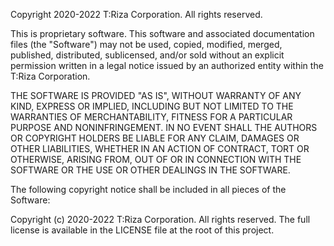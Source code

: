 Copyright 2020-2022 T:Riza Corporation. All rights reserved.

This is proprietary software. This software and associated documentation
files (the "Software") may not be used, copied, modified, merged, published,
distributed, sublicensed, and/or sold without an explicit permission written
in a legal notice issued by an authorized entity within the T:Riza Corporation.

THE SOFTWARE IS PROVIDED "AS IS", WITHOUT WARRANTY OF ANY KIND, EXPRESS
OR IMPLIED, INCLUDING BUT NOT LIMITED TO THE WARRANTIES OF MERCHANTABILITY,
FITNESS FOR A PARTICULAR PURPOSE AND NONINFRINGEMENT. IN NO EVENT SHALL THE
AUTHORS OR COPYRIGHT HOLDERS BE LIABLE FOR ANY CLAIM, DAMAGES OR OTHER
LIABILITIES, WHETHER IN AN ACTION OF CONTRACT, TORT OR OTHERWISE, ARISING FROM,
OUT OF OR IN CONNECTION WITH THE SOFTWARE OR THE USE OR OTHER DEALINGS IN
THE SOFTWARE.

The following copyright notice shall be included in all pieces of the Software:

Copyright (c) 2020-2022 T:Riza Corporation. All rights reserved.
The full license is available in the LICENSE file at the root of this project.
